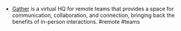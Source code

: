 - [Gather](https://www.gather.town/) is a virtual HQ for remote teams that provides a space for communication, collaboration, and connection, bringing back the benefits of in-person interactions. #remote #teams